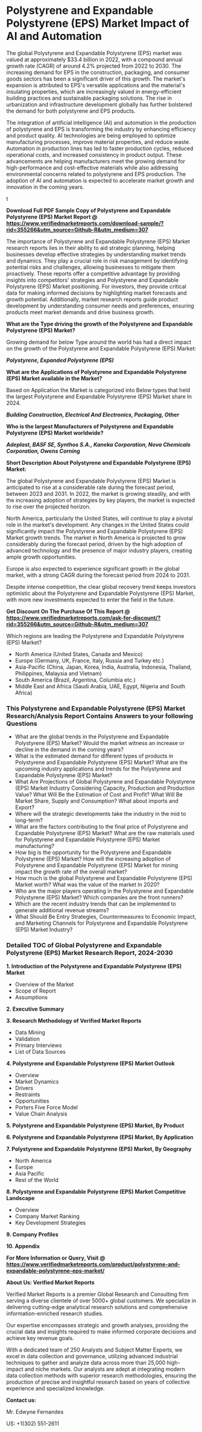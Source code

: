<meta name="title" content="Global Polystyrene and Expandable Polystyrene (EPS) Market Impact of AI and Automation"><meta name="description" content="The global Polystyrene and Expandable Polystyrene (EPS) market was valued at approximately $33.4 billion in 2022, with a compound annual growth rate (CAGR) of around 4"><meta name="title" content="Polystyrene and Expandable Polystyrene (EPS) Market Size, Share, Scope, Trends, Growth, Opportunities, Analysis, Forecast"><h1>Polystyrene and Expandable Polystyrene (EPS) Market Impact of AI and Automation</h1><p>The global Polystyrene and Expandable Polystyrene (EPS) market was valued at approximately $33.4 billion in 2022, with a compound annual growth rate (CAGR) of around 4.2% projected from 2022 to 2030. The increasing demand for EPS in the construction, packaging, and consumer goods sectors has been a significant driver of this growth. The market's expansion is attributed to EPS's versatile applications and the material's insulating properties, which are increasingly valued in energy-efficient building practices and sustainable packaging solutions. The rise in urbanization and infrastructure development globally has further bolstered the demand for both polystyrene and EPS products.</p><p>The integration of artificial intelligence (AI) and automation in the production of polystyrene and EPS is transforming the industry by enhancing efficiency and product quality. AI technologies are being employed to optimize manufacturing processes, improve material properties, and reduce waste. Automation in production lines has led to faster production cycles, reduced operational costs, and increased consistency in product output. These advancements are helping manufacturers meet the growing demand for high-performance and cost-effective materials while also addressing environmental concerns related to polystyrene and EPS production. The adoption of AI and automation is expected to accelerate market growth and innovation in the coming years.</p>t</p><p id="" class=""><strong>Download Full PDF Sample Copy of Polystyrene and Expandable Polystyrene (EPS) Market Report @ <a href="https://www.verifiedmarketreports.com/download-sample/?rid=355266&utm_source=Github-R&utm_medium=307" target="_blank">https://www.verifiedmarketreports.com/download-sample/?rid=355266&utm_source=Github-R&utm_medium=307</a></strong></p><p>The importance of&nbsp;Polystyrene and Expandable Polystyrene (EPS) Market research reports lies in their ability to aid strategic planning, helping businesses develop effective strategies by understanding market trends and dynamics. They play a crucial role in risk management by identifying potential risks and challenges, allowing businesses to mitigate them proactively. These reports offer a competitive advantage by providing insights into competitors' strategies and Polystyrene and Expandable Polystyrene (EPS) Market positioning. For investors, they provide critical data for making informed decisions by highlighting market forecasts and growth potential. Additionally, market research reports guide product development by understanding consumer needs and preferences, ensuring products meet market demands and drive business growth.</p><p><strong>What are the&nbsp;Type driving the growth of the Polystyrene and Expandable Polystyrene (EPS) Market?</strong></p><p id="" class="">Growing demand for below Type around the world has had a direct impact on the growth of the Polystyrene and Expandable Polystyrene (EPS) Market:</p><em><strong>Polystyrene, Expanded Polystyrene (EPS)</strong></em></p><strong>What are the&nbsp;Applications&nbsp;of Polystyrene and Expandable Polystyrene (EPS) Market available in the Market?</strong></p><p id="" class="">Based on Application the Market is categorized into Below types that held the largest Polystyrene and Expandable Polystyrene (EPS) Market share In 2024.</p><em><strong>Building Construction, Electrical And Electronics, Packaging, Other</strong></em></p><strong>Who is the largest Manufacturers of Polystyrene and Expandable Polystyrene (EPS) Market worldwide?</strong></p><p><em><strong>Adeplast, BASF SE, Synthos S.A., Kaneka Corporation, Nova Chemicals Corporation, Owens Corning</strong></em></p><p id="" class=""><strong>Short Description About Polystyrene and Expandable Polystyrene (EPS) Market:</strong></p><p>The global Polystyrene and Expandable Polystyrene (EPS) Market is anticipated to rise at a considerable rate during the forecast period, between 2023 and 2031. In 2022, the market is growing steadily, and with the increasing adoption of strategies by key players, the market is expected to rise over the projected horizon.</p><p>North America, particularly the United States, will continue to play a pivotal role in the market's development. Any changes in the United States could significantly impact the Polystyrene and Expandable Polystyrene (EPS) Market growth trends. The market in North America is projected to grow considerably during the forecast period, driven by the high adoption of advanced technology and the presence of major industry players, creating ample growth opportunities.</p><p>Europe is also expected to experience significant growth in the global market, with a strong CAGR during the forecast period from 2024 to 2031.</p><p>Despite intense competition, the clear global recovery trend keeps investors optimistic about the Polystyrene and Expandable Polystyrene (EPS) Market, with more new investments expected to enter the field in the future.</p><p id="" class=""><strong>Get Discount On The Purchase Of This Report @ <a href="https://www.verifiedmarketreports.com/ask-for-discount/?rid=355266&utm_source=Github-R&utm_medium=307" target="_blank">https://www.verifiedmarketreports.com/ask-for-discount/?rid=355266&utm_source=Github-R&utm_medium=307</a></strong></p>Which regions are leading the Polystyrene and Expandable Polystyrene (EPS) Market?</p><ul><li>North America (United States, Canada and Mexico)</li><li>Europe (Germany, UK, France, Italy, Russia and Turkey etc.)</li><li>Asia-Pacific (China, Japan, Korea, India, Australia, Indonesia, Thailand, Philippines, Malaysia and Vietnam)</li><li>South America (Brazil, Argentina, Columbia etc.)</li><li>Middle East and Africa (Saudi Arabia, UAE, Egypt, Nigeria and South Africa)</li></ul><h3 id="" class="">This Polystyrene and Expandable Polystyrene (EPS) Market Research/Analysis Report Contains Answers to your following Questions</h3><ul><li>What are the global trends in the Polystyrene and Expandable Polystyrene (EPS) Market? Would the market witness an increase or decline in the demand in the coming years?</li><li>What is the estimated demand for different types of products in Polystyrene and Expandable Polystyrene (EPS) Market? What are the upcoming industry applications and trends for the Polystyrene and Expandable Polystyrene (EPS) Market?</li><li>What Are Projections of Global Polystyrene and Expandable Polystyrene (EPS) Market Industry Considering Capacity, Production and Production Value? What Will Be the Estimation of Cost and Profit? What Will Be Market Share, Supply and Consumption? What about imports and Export?</li><li>Where will the strategic developments take the industry in the mid to long-term?</li><li>What are the factors contributing to the final price of Polystyrene and Expandable Polystyrene (EPS) Market? What are the raw materials used for Polystyrene and Expandable Polystyrene (EPS) Market manufacturing?</li><li>How big is the opportunity for the Polystyrene and Expandable Polystyrene (EPS) Market? How will the increasing adoption of Polystyrene and Expandable Polystyrene (EPS) Market for mining impact the growth rate of the overall market?</li><li>How much is the global Polystyrene and Expandable Polystyrene (EPS) Market worth? What was the value of the market In 2020?</li><li>Who are the major players operating in the Polystyrene and Expandable Polystyrene (EPS) Market? Which companies are the front runners?</li><li>Which are the recent industry trends that can be implemented to generate additional revenue streams?</li><li>What Should Be Entry Strategies, Countermeasures to Economic Impact, and Marketing Channels for Polystyrene and Expandable Polystyrene (EPS) Market Industry?</li></ul><h3 id="" class="">Detailed TOC of Global Polystyrene and Expandable Polystyrene (EPS) Market Research Report, 2024-2030</h3><p id="" class=""><strong>1. Introduction of the Polystyrene and Expandable Polystyrene (EPS) Market</strong></p><ul><li>Overview of the Market</li><li>Scope of Report</li><li>Assumptions</li></ul><p id="" class=""><strong>2. Executive Summary</strong></p><p id="" class=""><strong>3. Research Methodology of Verified Market Reports</strong></p><ul><li>Data Mining</li><li>Validation</li><li>Primary Interviews</li><li>List of Data Sources</li></ul><p id="" class=""><strong>4. Polystyrene and Expandable Polystyrene (EPS) Market Outlook</strong></p><ul><li>Overview</li><li>Market Dynamics</li><li>Drivers</li><li>Restraints</li><li>Opportunities</li><li>Porters Five Force Model</li><li>Value Chain Analysis</li></ul><p id="" class=""><strong>5. Polystyrene and Expandable Polystyrene (EPS) Market, By Product</strong></p><p id="" class=""><strong>6. Polystyrene and Expandable Polystyrene (EPS) Market, By Application</strong></p><p id="" class=""><strong>7. Polystyrene and Expandable Polystyrene (EPS) Market, By Geography</strong></p><ul><li>North America</li><li>Europe</li><li>Asia Pacific</li><li>Rest of the World</li></ul><p id="" class=""><strong>8. Polystyrene and Expandable Polystyrene (EPS) Market Competitive Landscape</strong></p><ul><li>Overview</li><li>Company Market Ranking</li><li>Key Development Strategies</li></ul><p id="" class=""><strong>9. Company Profiles</strong></p><p id="" class=""><strong>10. Appendix</strong></p><p id="" class=""><strong>For More Information or Query, Visit @ <a href="https://www.verifiedmarketreports.com/product/polystyrene-and-expandable-polystyrene-eps-market/" target="_blank">https://www.verifiedmarketreports.com/product/polystyrene-and-expandable-polystyrene-eps-market/</a></strong></p><p id="" class=""><strong>About Us: Verified Market Reports</strong></p><p id="" class="">Verified Market Reports is a premier Global Research and Consulting firm serving a diverse clientele of over 5000+ global customers. We specialize in delivering cutting-edge analytical research solutions and comprehensive information-enriched research studies.</p><p id="" class="">Our expertise encompasses strategic and growth analyses, providing the crucial data and insights required to make informed corporate decisions and achieve key revenue goals.</p><p id="" class="">With a dedicated team of 250 Analysts and Subject Matter Experts, we excel in data collection and governance, utilizing advanced industrial techniques to gather and analyze data across more than 25,000 high-impact and niche markets. Our analysts are adept at integrating modern data collection methods with superior research methodologies, ensuring the production of precise and insightful research based on years of collective experience and specialized knowledge.</p><p id="" class=""><strong>Contact us:</strong></p><p id="" class="">Mr. Edwyne Fernandes</p><p id="" class="">US: +1(302) 551-2611</p>